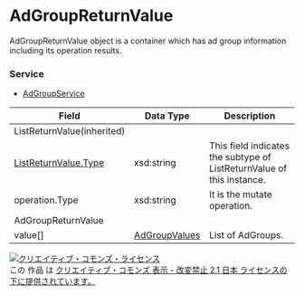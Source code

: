 # AdGroupReturnValue
AdGroupReturnValue object is a container which has ad group information including its operation results.
### Service
+ [AdGroupService](../services/AdGroupService.md)

| Field | Data Type | Description | 
|---|---|---|
| ListReturnValue(inherited)|||
| <a href="./ListReturnValue.md">ListReturnValue.Type</a>| xsd:string| This field indicates the subtype of ListReturnValue of this instance. |
| operation.Type| xsd:string| It is the mutate operation. |
| AdGroupReturnValue|||
| value[]| <a href="./AdGroupValues.md">AdGroupValues</a>| List of AdGroups. |
<a rel="license" href="http://creativecommons.org/licenses/by-nd/2.1/jp/"><img alt="クリエイティブ・コモンズ・ライセンス" style="border-width:0" src="https://i.creativecommons.org/l/by-nd/2.1/jp/88x31.png" /></a><br />この 作品 は <a rel="license" href="http://creativecommons.org/licenses/by-nd/2.1/jp/">クリエイティブ・コモンズ 表示 - 改変禁止 2.1 日本 ライセンスの下に提供されています。</a>
